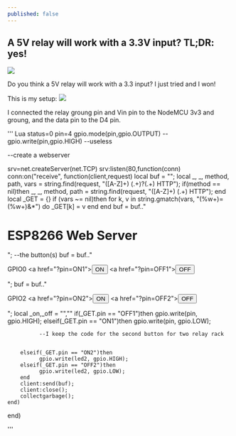 ```yaml
---
published: false
---
```

## A 5V relay will work with a 3.3V input? TL;DR: yes!

![]({{site.baseurl}}/images/relay.gif)

Do you think a 5V relay will work with a 3.3 input? I just tried and I won!

This is my setup:
![]({{site.baseurl}}/images/relayfr.png)

I connected the relay groung pin and Vin pin to the NodeMCU 3v3 and groung, and the data pin to the D4 pin.

''' Lua
status=0
pin=4
gpio.mode(pin,gpio.OUTPUT)
--gpio.write(pin,gpio.HIGH) --useless

--create a webserver

srv=net.createServer(net.TCP)
srv:listen(80,function(conn)
    conn:on("receive", function(client,request)
        local buf = "";
        local _, _, method, path, vars = string.find(request, "([A-Z]+) (.+)?(.+) HTTP");
        if(method == nil)then
            _, _, method, path = string.find(request, "([A-Z]+) (.+) HTTP");
        end
        local _GET = {}
        if (vars ~= nil)then
            for k, v in string.gmatch(vars, "(%w+)=(%w+)&*") do
                _GET[k] = v
            end
        end
        buf = buf.."<h1> ESP8266 Web Server</h1>";
        --the button(s)
        buf = buf.."<p>GPIO0 <a href=\"?pin=ON1\"><button>ON</button></a>&nbsp;<a href=\"?pin=OFF1\"><button>OFF</button></a></p>";
        buf = buf.."<p>GPIO2 <a href=\"?pin=ON2\"><button>ON</button></a>&nbsp;<a href=\"?pin=OFF2\"><button>OFF</button></a></p>";
        local _on,_off = "",""
        if(_GET.pin == "OFF1")then
              gpio.write(pin, gpio.HIGH);
        elseif(_GET.pin == "ON1")then
              gpio.write(pin, gpio.LOW);
              
              --I keep the code for the second button for two relay rack
              
              
        elseif(_GET.pin == "ON2")then
              gpio.write(led2, gpio.HIGH);
        elseif(_GET.pin == "OFF2")then
              gpio.write(led2, gpio.LOW);
        end
        client:send(buf);
        client:close();
        collectgarbage();
    end)
end)

'''




